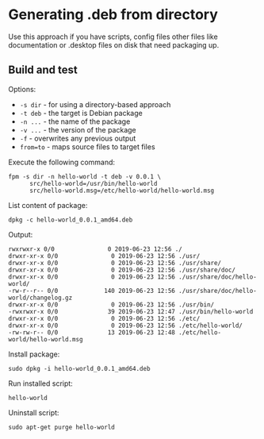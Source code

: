 # Generating .deb from directory

Use this approach if you have scripts, config files other files like
documentation or .desktop files on disk that need packaging up.

## Build and test

Options:
* `-s dir` - for using a directory-based approach
* `-t deb` - the target is Debian package
* `-n ...` - the name of the package
* `-v ...` - the version of the package
* `-f` - overwrites any previous output
* `from=to` - maps source files to target files

Execute the following command:

```
fpm -s dir -n hello-world -t deb -v 0.0.1 \
      src/hello-world=/usr/bin/hello-world 
      src/hello-world.msg=/etc/hello-world/hello-world.msg
```

List content of package:

```
dpkg -c hello-world_0.0.1_amd64.deb
```

Output:

```
rwxrwxr-x 0/0               0 2019-06-23 12:56 ./
drwxr-xr-x 0/0               0 2019-06-23 12:56 ./usr/
drwxr-xr-x 0/0               0 2019-06-23 12:56 ./usr/share/
drwxr-xr-x 0/0               0 2019-06-23 12:56 ./usr/share/doc/
drwxr-xr-x 0/0               0 2019-06-23 12:56 ./usr/share/doc/hello-world/
-rw-r--r-- 0/0             140 2019-06-23 12:56 ./usr/share/doc/hello-world/changelog.gz
drwxr-xr-x 0/0               0 2019-06-23 12:56 ./usr/bin/
-rwxrwxr-x 0/0              39 2019-06-23 12:47 ./usr/bin/hello-world
drwxr-xr-x 0/0               0 2019-06-23 12:56 ./etc/
drwxr-xr-x 0/0               0 2019-06-23 12:56 ./etc/hello-world/
-rw-rw-r-- 0/0              13 2019-06-23 12:48 ./etc/hello-world/hello-world.msg
```

Install package:

```
sudo dpkg -i hello-world_0.0.1_amd64.deb
```

Run installed script:

```
hello-world
```

Uninstall script:

```
sudo apt-get purge hello-world
```

